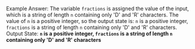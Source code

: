 Example Answer:
The variable `fractions` is assigned the value of the input, which is a string of length `n` containing only 'D' and 'R' characters. The value of `n` is a positive integer, so the output state is: `n` is a positive integer, `fractions` is a string of length `n` containing only 'D' and 'R' characters.
Output State: **`n` is a positive integer, `fractions` is a string of length `n` containing only 'D' and 'R' characters**
